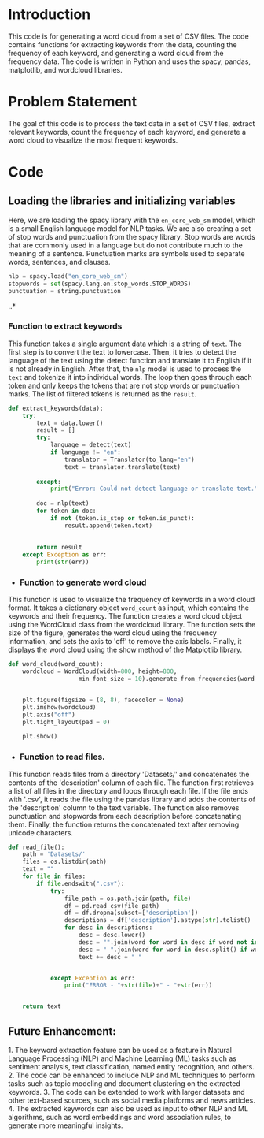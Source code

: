# Introduction
This code is for generating a word cloud from a set of CSV files. The code contains functions for extracting keywords from the data, counting the frequency of each keyword, and generating a word cloud from the frequency data. The code is written in Python and uses the spacy, pandas, matplotlib, and wordcloud libraries.

# Problem Statement
The goal of this code is to process the text data in a set of CSV files, extract relevant keywords, count the frequency of each keyword, and generate a word cloud to visualize the most frequent keywords.

# Code
## Loading the libraries and initializing variables 
Here, we are loading the spacy library with the `en_core_web_sm` model, which is a small English language model for NLP tasks. We are also creating a set of stop words and punctuation from the spacy library. Stop words are words that are commonly used in a language but do not contribute much to the meaning of a sentence. Punctuation marks are symbols used to separate words, sentences, and clauses.
```python
nlp = spacy.load("en_core_web_sm")
stopwords = set(spacy.lang.en.stop_words.STOP_WORDS)
punctuation = string.punctuation

```

..* <h3>Function to extract keywords</h3>
This function takes a single argument data which is a string of `text`. The first step is to convert the text to lowercase. Then, it tries to detect the language of the text using the detect function and translate it to English if it is not already in English. After that, the `nlp` model is used to process the `text` and tokenize it into individual words. The loop then goes through each token and only keeps the tokens that are not stop words or punctuation marks. The list of filtered tokens is returned as the `result`.
```Python
def extract_keywords(data):
    try:
        text = data.lower()
        result = []
        try:
            language = detect(text)
            if language != "en":
                translator = Translator(to_lang="en")
                text = translator.translate(text)
           
        except:
            print("Error: Could not detect language or translate text.")
       
        doc = nlp(text)
        for token in doc:
            if not (token.is_stop or token.is_punct):
                result.append(token.text)
       
       
        return result
    except Exception as err:
        print(str(err))
```
* <h3>Function to generate word cloud</h3>
This function is used to visualize the frequency of keywords in a word cloud format. It takes a dictionary object `word_count` as input, which contains the keywords and their frequency. The function creates a word cloud object using the WordCloud class from the wordcloud library. The function sets the size of the figure, generates the word cloud using the frequency information, and sets the axis to 'off' to remove the axis labels. Finally, it displays the word cloud using the show method of the Matplotlib library.
```Python
def word_cloud(word_count):
    wordcloud = WordCloud(width=800, height=800,
                    min_font_size = 10).generate_from_frequencies(word_count)


    plt.figure(figsize = (8, 8), facecolor = None)
    plt.imshow(wordcloud)
    plt.axis("off")
    plt.tight_layout(pad = 0)
   
    plt.show()
```
* <h3>Function to read files.</h3>
This function reads files from a directory 'Datasets/' and concatenates the contents of the 'description' column of each file. The function first retrieves a list of all files in the directory and loops through each file. If the file ends with '.csv', it reads the file using the pandas library and adds the contents of the 'description' column to the text variable. The function also removes punctuation and stopwords from each description before concatenating them. Finally, the function returns the concatenated text after removing unicode characters.
```Python
def read_file():
    path = 'Datasets/'
    files = os.listdir(path)
    text = ""
    for file in files:
        if file.endswith(".csv"):
            try:
                file_path = os.path.join(path, file)
                df = pd.read_csv(file_path)
                df = df.dropna(subset=['description'])
                descriptions = df['description'].astype(str).tolist()
                for desc in descriptions:
                    desc = desc.lower()
                    desc = "".join(word for word in desc if word not in punctuation)
                    desc = " ".join(word for word in desc.split() if word not in stopwords)
                    text += desc + " "


            except Exception as err:
                print("ERROR - "+str(file)+" - "+str(err))


    return text
```

<h2>Future Enhancement:</h2>
1. The keyword extraction feature can be used as a feature in Natural Language Processing (NLP) and Machine Learning (ML) tasks such as sentiment analysis, text classification, named entity recognition, and others.
2. The code can be enhanced to include NLP and ML techniques to perform tasks such as topic modeling and document clustering on the extracted keywords.
3. The code can be extended to work with larger datasets and other text-based sources, such as social media platforms and news articles.
4. The extracted keywords can also be used as input to other NLP and ML algorithms, such as word embeddings and word association rules, to generate more meaningful insights.

